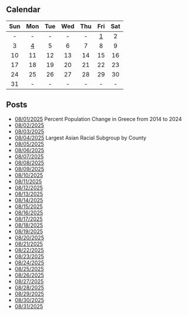 ## Calendar

|Sun|Mon|Tue|Wed|Thu|Fri|Sat|
|:-:|:-:|:-:|:-:|:-:|:-:|:-:|
|-|-|-|-|-|[1](../../projects/demography/Population_Change_Greece_2014-2024/)|2|
|3|[4](../../projects/ethnicity/Largest_Asian_Subgroup_Per_County/)|5|6|7|8|9|
|10|11|12|13|14|15|16|
|17|18|19|20|21|22|23|
|24|25|26|27|28|29|30|
|31|-|-|-|-|-|-|

## Posts

* [08/01/2025](../../projects/demography/Population_Change_Greece_2014-2024/) Percent Population Change in Greece from 2014 to 2024
* [08/02/2025]()
* [08/03/2025]()
* [08/04/2025](../../projects/ethnicity/Largest_Asian_Subgroup_Per_County/) Largest Asian Racial Subgroup by County
* [08/05/2025]()
* [08/06/2025]()
* [08/07/2025]()
* [08/08/2025]()
* [08/09/2025]()
* [08/10/2025]()
* [08/11/2025]()
* [08/12/2025]()
* [08/13/2025]()
* [08/14/2025]()
* [08/15/2025]()
* [08/16/2025]()
* [08/17/2025]()
* [08/18/2025]()
* [08/19/2025]()
* [08/20/2025]()
* [08/21/2025]()
* [08/22/2025]()
* [08/23/2025]()
* [08/24/2025]()
* [08/25/2025]()
* [08/26/2025]()
* [08/27/2025]()
* [08/28/2025]()
* [08/29/2025]()
* [08/30/2025]()
* [08/31/2025]()
